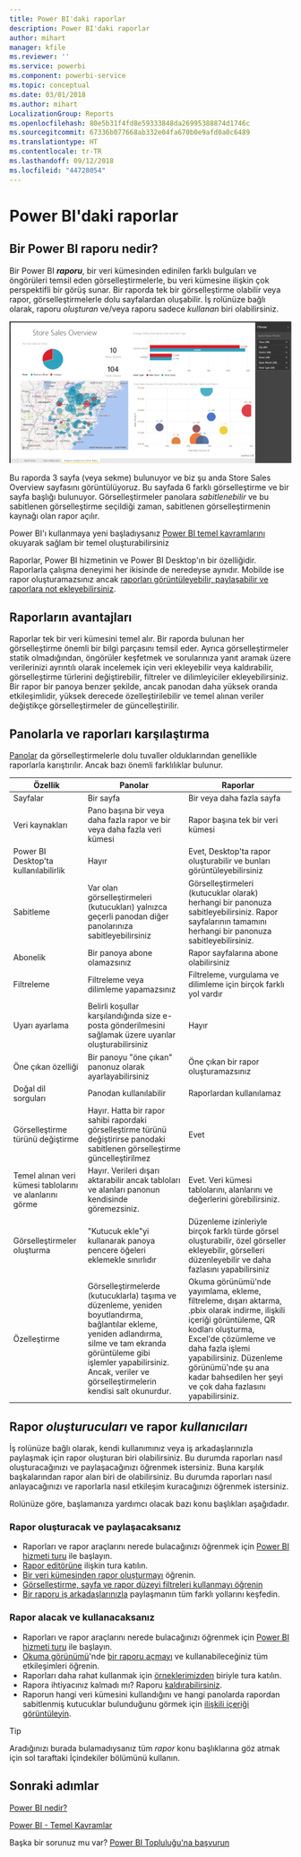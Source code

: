 ```yaml
---
title: Power BI'daki raporlar
description: Power BI'daki raporlar
author: mihart
manager: kfile
ms.reviewer: ''
ms.service: powerbi
ms.component: powerbi-service
ms.topic: conceptual
ms.date: 03/01/2018
ms.author: mihart
LocalizationGroup: Reports
ms.openlocfilehash: 80e5b31f4fd8e59333848da26995388874d1746c
ms.sourcegitcommit: 67336b077668ab332e04fa670b0e9afd0a0c6489
ms.translationtype: HT
ms.contentlocale: tr-TR
ms.lasthandoff: 09/12/2018
ms.locfileid: "44728054"
---
```

# <a name="reports-in-power-bi"></a>Power BI'daki raporlar
## <a name="what-is-a-power-bi-report"></a>Bir Power BI raporu nedir?
Bir Power BI ***raporu***, bir veri kümesinden edinilen farklı bulguları ve öngörüleri temsil eden görselleştirmelerle, bu veri kümesine ilişkin çok perspektifli bir görüş sunar.  Bir raporda tek bir görselleştirme olabilir veya rapor, görselleştirmelerle dolu sayfalardan oluşabilir. İş rolünüze bağlı olarak, raporu *oluşturan* ve/veya raporu sadece *kullanan* biri olabilirsiniz.

![rapor sayfası](media/service-reports/reportview.png)

Bu raporda 3 sayfa (veya sekme) bulunuyor ve biz şu anda Store Sales Overview sayfasını görüntülüyoruz. Bu sayfada 6 farklı görselleştirme ve bir sayfa başlığı bulunuyor. Görselleştirmeler panolara *sabitlenebilir* ve bu sabitlenen görselleştirme seçildiği zaman, sabitlenen görselleştirmenin kaynağı olan rapor açılır.

Power BI'ı kullanmaya yeni başladıysanız [Power BI temel kavramlarını](service-basic-concepts.md) okuyarak sağlam bir temel oluşturabilirsiniz

Raporlar, Power BI hizmetinin ve Power BI Desktop'ın bir özelliğidir. Raporlarla çalışma deneyimi her ikisinde de neredeyse aynıdır. Mobilde ise rapor oluşturamazsınız ancak [raporları görüntüleyebilir, paylaşabilir ve raporlara not ekleyebilirsiniz](consumer/mobile/mobile-reports-in-the-mobile-apps.md).

## <a name="advantages-of-reports"></a>Raporların avantajları
Raporlar tek bir veri kümesini temel alır. Bir raporda bulunan her görselleştirme önemli bir bilgi parçasını temsil eder. Ayrıca görselleştirmeler statik olmadığından, öngörüler keşfetmek ve sorularınıza yanıt aramak üzere verilerinizi ayrıntılı olarak incelemek için veri ekleyebilir veya kaldırabilir, görselleştirme türlerini değiştirebilir, filtreler ve dilimleyiciler ekleyebilirsiniz. Bir rapor bir panoya benzer şekilde, ancak panodan daha yüksek oranda etkileşimlidir, yüksek derecede özelleştirilebilir ve temel alınan veriler değiştikçe görselleştirmeler de güncelleştirilir.

## <a name="dashboards-versus-reports"></a>Panolarla ve raporları karşılaştırma
[Panolar](service-dashboards.md) da görselleştirmelerle dolu tuvaller olduklarından genellikle raporlarla karıştırılır. Ancak bazı önemli farklılıklar bulunur.  

| **Özellik** | **Panolar** | **Raporlar** |
| --- | --- | --- |
| Sayfalar |Bir sayfa |Bir veya daha fazla sayfa |
| Veri kaynakları |Pano başına bir veya daha fazla rapor ve bir veya daha fazla veri kümesi |Rapor başına tek bir veri kümesi |
| Power BI Desktop'ta kullanılabilirlik |Hayır |Evet, Desktop'ta rapor oluşturabilir ve bunları görüntüleyebilirsiniz |
| Sabitleme |Var olan görselleştirmeleri (kutucukları) yalnızca geçerli panodan diğer panolarınıza sabitleyebilirsiniz |Görselleştirmeleri (kutucuklar olarak) herhangi bir panonuza sabitleyebilirsiniz. Rapor sayfalarının tamamını herhangi bir panonuza sabitleyebilirsiniz. |
| Abonelik |Bir panoya abone olamazsınız |Rapor sayfalarına abone olabilirsiniz |
| Filtreleme |Filtreleme veya dilimleme yapamazsınız |Filtreleme, vurgulama ve dilimleme için birçok farklı yol vardır |
| Uyarı ayarlama |Belirli koşullar karşılandığında size e-posta gönderilmesini sağlamak üzere uyarılar oluşturabilirsiniz |Hayır |
| Öne çıkan özelliği |Bir panoyu "öne çıkan" panonuz olarak ayarlayabilirsiniz |Öne çıkan bir rapor oluşturamazsınız |
| Doğal dil sorguları |Panodan kullanılabilir |Raporlardan kullanılamaz |
| Görselleştirme türünü değiştirme |Hayır. Hatta bir rapor sahibi rapordaki görselleştirme türünü değiştirirse panodaki sabitlenen görselleştirme güncelleştirilmez |Evet |
| Temel alınan veri kümesi tablolarını ve alanlarını görme |Hayır. Verileri dışarı aktarabilir ancak tabloları ve alanları panonun kendisinde göremezsiniz. |Evet. Veri kümesi tablolarını, alanlarını ve değerlerini görebilirsiniz. |
| Görselleştirmeler oluşturma |"Kutucuk ekle"yi kullanarak panoya pencere öğeleri eklemekle sınırlıdır |Düzenleme izinleriyle birçok farklı türde görsel oluşturabilir, özel görseller ekleyebilir, görselleri düzenleyebilir ve daha fazlasını yapabilirsiniz |
| Özelleştirme |Görselleştirmelerde (kutucuklarla) taşıma ve düzenleme, yeniden boyutlandırma, bağlantılar ekleme, yeniden adlandırma, silme ve tam ekranda görüntüleme gibi işlemler yapabilirsiniz. Ancak, veriler ve görselleştirmelerin kendisi salt okunurdur. |Okuma görünümü'nde yayımlama, ekleme, filtreleme, dışarı aktarma, .pbix olarak indirme, ilişkili içeriği görüntüleme, QR kodları oluşturma, Excel'de çözümleme ve daha fazla işlemi yapabilirsiniz.  Düzenleme görünümü'nde şu ana kadar bahsedilen her şeyi ve çok daha fazlasını yapabilirsiniz. |

## <a name="report-creators-and-report-consumers"></a>Rapor ***oluşturucuları*** ve rapor ***kullanıcıları***
İş rolünüze bağlı olarak, kendi kullanımınız veya iş arkadaşlarınızla paylaşmak için rapor oluşturan biri olabilirsiniz. Bu durumda raporları nasıl oluşturacağınızı ve paylaşacağınızı öğrenmek istersiniz. Buna karşılık başkalarından rapor alan biri de olabilirsiniz. Bu durumda raporları nasıl anlayacağınızı ve raporlarla nasıl etkileşim kuracağınızı öğrenmek istersiniz.

Rolünüze göre, başlamanıza yardımcı olacak bazı konu başlıkları aşağıdadır.

### <a name="if-you-will-be-creating-and-sharing-reports"></a>Rapor oluşturacak ve paylaşacaksanız
* Raporları ve rapor araçlarını nerede bulacağınızı öğrenmek için [Power BI hizmeti turu](service-basic-concepts.md) ile başlayın.
* [Rapor editörüne](service-the-report-editor-take-a-tour.md) ilişkin tura katılın.
* [Bir veri kümesinden rapor oluşturmayı](service-report-create-new.md) öğrenin.
* [Görselleştirme, sayfa ve rapor düzeyi filtreleri kullanmayı öğrenin](power-bi-how-to-report-filter.md)
* [Bir raporu iş arkadaşlarınızla](service-share-dashboards.md) paylaşmanın tüm farklı yollarını keşfedin.

### <a name="if-you-will-be-receiving-and-consuming-reports"></a>Rapor alacak ve kullanacaksanız
* Raporları ve rapor araçlarını nerede bulacağınızı öğrenmek için [Power BI hizmeti turu](service-basic-concepts.md) ile başlayın.
* [Okuma görünümü](service-reading-view-and-editing-view.md)'nde [bir raporu açmayı](service-report-open.md) ve kullanabileceğiniz tüm etkileşimleri öğrenin.
* Raporları daha rahat kullanmak için [örneklerimizden](sample-tutorial-connect-to-the-samples.md) biriyle tura katılın.  
* Rapora ihtiyacınız kalmadı mı? Raporu [kaldırabilirsiniz](service-delete.md).
* Raporun hangi veri kümesini kullandığını ve hangi panolarda rapordan sabitlenmiş kutucuklar bulunduğunu görmek için [ilişkili içeriği görüntüleyin](service-related-content.md).

> [!TIP]
> Aradığınızı burada bulamadıysanız tüm *rapor* konu başlıklarına göz atmak için sol taraftaki İçindekiler bölümünü kullanın.
> 
> 

## <a name="next-steps"></a>Sonraki adımlar
[Power BI nedir?](power-bi-overview.md) 

[Power BI - Temel Kavramlar](service-basic-concepts.md)

Başka bir sorunuz mu var? [Power BI Topluluğu'na başvurun](http://community.powerbi.com/)

